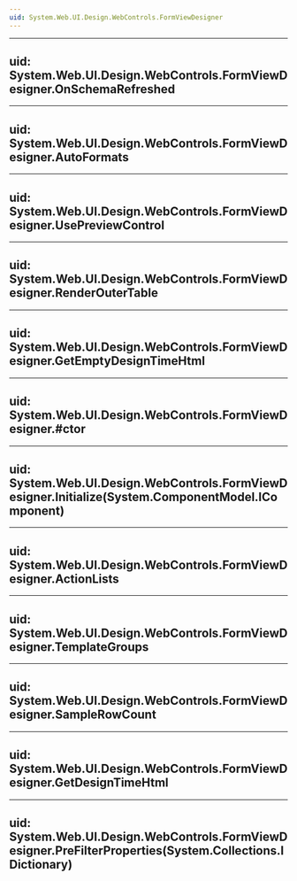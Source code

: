 ```yaml
---
uid: System.Web.UI.Design.WebControls.FormViewDesigner
---
```


---
uid: System.Web.UI.Design.WebControls.FormViewDesigner.OnSchemaRefreshed
---

---
uid: System.Web.UI.Design.WebControls.FormViewDesigner.AutoFormats
---

---
uid: System.Web.UI.Design.WebControls.FormViewDesigner.UsePreviewControl
---

---
uid: System.Web.UI.Design.WebControls.FormViewDesigner.RenderOuterTable
---

---
uid: System.Web.UI.Design.WebControls.FormViewDesigner.GetEmptyDesignTimeHtml
---

---
uid: System.Web.UI.Design.WebControls.FormViewDesigner.#ctor
---

---
uid: System.Web.UI.Design.WebControls.FormViewDesigner.Initialize(System.ComponentModel.IComponent)
---

---
uid: System.Web.UI.Design.WebControls.FormViewDesigner.ActionLists
---

---
uid: System.Web.UI.Design.WebControls.FormViewDesigner.TemplateGroups
---

---
uid: System.Web.UI.Design.WebControls.FormViewDesigner.SampleRowCount
---

---
uid: System.Web.UI.Design.WebControls.FormViewDesigner.GetDesignTimeHtml
---

---
uid: System.Web.UI.Design.WebControls.FormViewDesigner.PreFilterProperties(System.Collections.IDictionary)
---
